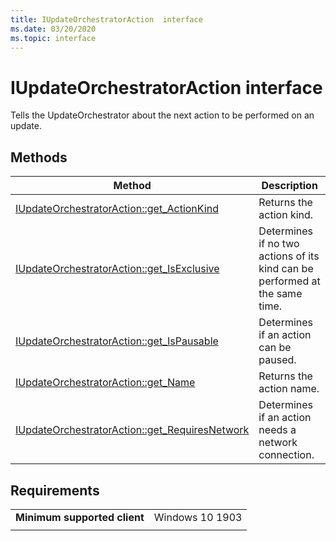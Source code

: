 ```yaml
---
title: IUpdateOrchestratorAction  interface
ms.date: 03/20/2020
ms.topic: interface
---
```


# IUpdateOrchestratorAction interface

Tells the UpdateOrchestrator about the next action to be performed on an update.

## Methods

|Method | Description |
|---|---|
|[IUpdateOrchestratorAction::get_ActionKind](iupdateorchestratoraction-actionkind.md) | Returns the action kind.  |
|[IUpdateOrchestratorAction::get_IsExclusive](iupdateorchestratoraction-isexclusive.md) | Determines if no two actions of its kind can be performed at the same time.  |
|[IUpdateOrchestratorAction::get_IsPausable](iupdateorchestratoraction-ispausable.md) | Determines if an action can be paused.  |
|[IUpdateOrchestratorAction::get_Name](iupdateorchestratoraction-name.md) | Returns the action name.  |
|[IUpdateOrchestratorAction::get_RequiresNetwork](iupdateorchestratoraction-requiresnetwork.md) | Determines if an action needs a network connection.  |

## Requirements

|   |   |
|---|---|
| **Minimum supported client** | Windows 10 1903 |
|   |   |
